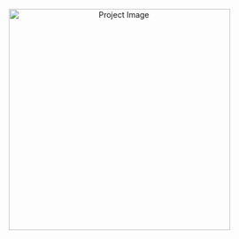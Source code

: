 <p align="center">
    <img src="assets/images/booksLogo.png" width="400" alt="Project Image">
</p>
